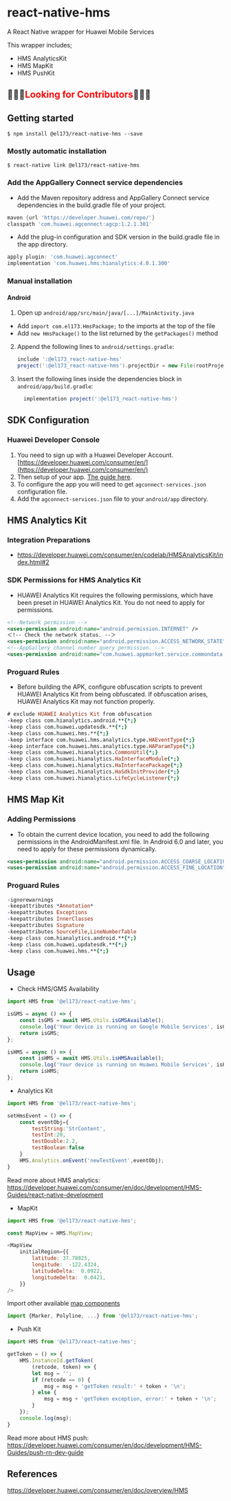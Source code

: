 
# react-native-hms

A React Native wrapper for Huawei Mobile Services

This wrapper includes;
* HMS AnalyticsKit
* HMS MapKit
* HMS PushKit

## 🤔🤔🤔<span style="color:red">Looking for Contributors</span>🤔🤔🤔

## Getting started

`$ npm install @el173/react-native-hms --save`

### Mostly automatic installation

`$ react-native link @el173/react-native-hms`

### Add the AppGallery Connect service dependencies

* Add the Maven repository address and AppGallery Connect service dependencies in the build.gradle file of your project.

```gradle
maven {url 'https://developer.huawei.com/repo/'}
classpath 'com.huawei.agconnect:agcp:1.2.1.301'
```

* Add the plug-in configuration and SDK version in the build.gradle file in the app directory.

```gradle
apply plugin: 'com.huawei.agconnect'
implementation 'com.huawei.hms:hianalytics:4.0.1.300'
```

### Manual installation

#### Android

1. Open up `android/app/src/main/java/[...]/MainActivity.java`
  - Add `import com.el173.HmsPackage;` to the imports at the top of the file
  - Add `new HmsPackage()` to the list returned by the `getPackages()` method
2. Append the following lines to `android/settings.gradle`:
  	```gradle
  	include ':@el173_react-native-hms'
  	project(':@el173_react-native-hms').projectDir = new File(rootProject.projectDir,'../node_modules/@el173/react-native-hms/android')
  	```
3. Insert the following lines inside the dependencies block in `android/app/build.gradle`:
  	```gradle
      implementation project(':@el173_react-native-hms')
  	```

## SDK Configuration

### Huawei Developer Console

1. You need to sign up with a Huawei Developer Account. [https://developer.huawei.com/consumer/en/](https://developer.huawei.com/consumer/en/)
2. Then setup of your app. [The guide here](https://developer.huawei.com/consumer/en/codelab/HMSPreparation/index.html#0).
3. To configure the app you will need to get `agconnect-services.json` configuration file.
4. Add the `agconnect-services.json` file to your `android/app` directory.

## HMS Analytics Kit

### Integration Preparations
*   https://developer.huawei.com/consumer/en/codelab/HMSAnalyticsKit/index.html#2

### SDK Permissions for HMS Analytics Kit

* HUAWEI Analytics Kit requires the following permissions, which have been preset in HUAWEI Analytics Kit. You do not need to apply for permissions.

```xml
<!--Network permission -->
<uses-permission android:name="android.permission.INTERNET" />
＜!-- Check the network status. --＞
<uses-permission android:name="android.permission.ACCESS_NETWORK_STATE" />
<!--AppGallery channel number query permission. -->
<uses-permission android:name="com.huawei.appmarket.service.commondata.permission.GET_COMMON_DATA" />
```

### Proguard Rules
* Before building the APK, configure obfuscation scripts to prevent HUAWEI Analytics Kit from being obfuscated. If obfuscation arises, HUAWEI Analytics Kit may not function properly.

```pro
# exclude HUAWEI Analytics Kit from obfuscation
-keep class com.hianalytics.android.**{*;}
-keep class com.huawei.updatesdk.**{*;}
-keep class com.huawei.hms.**{*;}
-keep interface com.huawei.hms.analytics.type.HAEventType{*;}
-keep interface com.huawei.hms.analytics.type.HAParamType{*;}
-keep class com.huawei.hianalytics.CommonUtil{*;}
-keep class com.huawei.hianalytics.HaInterfaceModule{*;}
-keep class com.huawei.hianalytics.HaInterfacePackage{*;}
-keep class com.huawei.hianalytics.HaSdkInitProvider{*;}
-keep class com.huawei.hianalytics.LifeCycleListener{*;}
```

## HMS Map Kit

### Adding Permissions

* To obtain the current device location, you need to add the following permissions in the AndroidManifest.xml file. In Android 6.0 and later, you need to apply for these permissions dynamically.

```xml
<uses-permission android:name="android.permission.ACCESS_COARSE_LOCATION"/>
<uses-permission android:name="android.permission.ACCESS_FINE_LOCATION"/>
```

### Proguard Rules

```pro
-ignorewarnings
-keepattributes *Annotation*
-keepattributes Exceptions
-keepattributes InnerClasses
-keepattributes Signature
-keepattributes SourceFile,LineNumberTable
-keep class com.hianalytics.android.**{*;}
-keep class com.huawei.updatesdk.**{*;}
-keep class com.huawei.hms.**{*;}
```

## Usage

* Check HMS/GMS Availability
```javascript
import HMS from '@el173/react-native-hms';

isGMS = async () => {
	const isGMS = await HMS.Utils.isGMSAvailable();
	console.log('Your device is running on Google Mobile Services', isGMS);
	return isGMS;
};

isHMS = async () => {
	const isHMS = await HMS.Utils.isHMSAvailable();
	console.log('Your device is running on Huawei Mobile Services', isHMS);
	return isHMS;
};

```

* Analytics Kit
```javascript
import HMS from '@el173/react-native-hms';

setHmsEvent = () => {
	const eventObj={
		testString:'StrContent',
		testInt:20,
		testDouble:2.2,
		testBoolean:false
	}
  	HMS.Analytics.onEvent('newTestEvent',eventObj);
}
```
 
Read more about HMS analytics: https://developer.huawei.com/consumer/en/doc/development/HMS-Guides/react-native-development

* MapKit

```javascript
import HMS from '@el173/react-native-hms';

const MapView = HMS.MapView;

<MapView
    initialRegion={{
        latitude: 37.78825,
        longitude:  -122.4324,
        latitudeDelta:  0.0922,
        longitudeDelta:  0.0421,
    }}
/>

```

Import other available [map components](https://developer.huawei.com/consumer/en/doc/development/HMS-References/hms-map-v4-sdkoverview-rn)

```javascript
import {Marker, Polyline, ...} from '@el173/react-native-hms';
```

* Push Kit

```javascript
import HMS from '@el173/react-native-hms';

getToken = () => {
	HMS.InstanceId.getToken( 
		(retcode, token) => { 
		let msg = ''; 
		if (retcode == 0) { 
			msg = msg + 'getToken result:' + token + '\n'; 
		} else { 
			msg = msg + 'getToken exception, error:' + token + '\n'; 
		} 
	});
	console.log(msg);
}

```

Read more about HMS push: https://developer.huawei.com/consumer/en/doc/development/HMS-Guides/push-rn-dev-guide


## References 
https://developer.huawei.com/consumer/en/doc/overview/HMS
